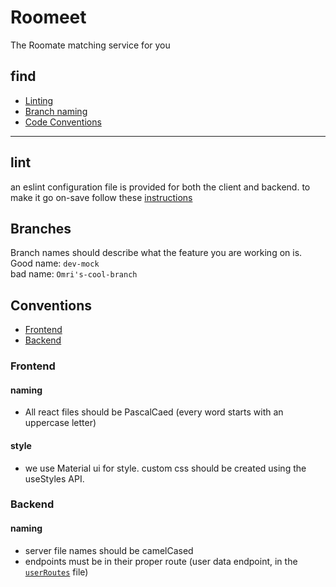 # Roomeet
The Roomate matching service for you
## find
- [Linting](#lint)
- [Branch naming](#Branches)
- [Code Conventions](#Conventions)  

---
## lint
an eslint configuration file is provided for both the client and backend. to make it go on-save follow these [instructions](https://www.digitalocean.com/community/tutorials/workflow-auto-eslinting)
## Branches
Branch names should describe what the feature you are working on is.
Good name: `dev-mock`  
bad name: `Omri's-cool-branch`

## Conventions
- [Frontend](#Frontend)
- [Backend](#Backend)
### Frontend
#### naming
- All react files should be PascalCaed (every word starts with an uppercase letter)
#### style
- we use Material ui for style. custom css should be created using the useStyles API.
### Backend
#### naming
- server file names should be camelCased
- endpoints must be in their proper route (user data endpoint, in the [`userRoutes`](server/src/api/v1/userRoutes.ts) file)